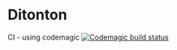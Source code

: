 # Ditonton
CI - using codemagic
[![Codemagic build status](https://api.codemagic.io/apps/61e053e542f511f7ba6ef4c5/61e053e542f511f7ba6ef4c4/status_badge.svg)](https://codemagic.io/apps/61e053e542f511f7ba6ef4c5/61e053e542f511f7ba6ef4c4/latest_build)